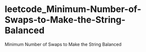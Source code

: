 # leetcode_Minimum-Number-of-Swaps-to-Make-the-String-Balanced
Minimum Number of Swaps to Make the String Balanced
